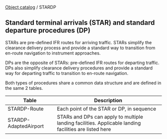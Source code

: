 [Object catalog](https://github.com/tlarsen7572/us_airspace_data#object-catalog) / STARDP

## Standard terminal arrivals (STAR) and standard departure procedures (DP)

STARs are pre-defined IFR routes for arriving traffic. STARs simplify the clearance delivery process and provide a standard way to transition from en-route navigation to instrument approaches.

DPs are the opposite of STARs: pre-defined IFR routes for departing traffic. DPs also simplify clearance delivery procedures and provide a standard way for departing traffic to transition to en-route navigation.

Both types of procedures share a common data structure and are defined in the same 2 tables.

|Table                 |Description|
|----------------------|-----------|
|STARDP-Route          |Each point of the STAR or DP, in sequence|
|STARDP-AdaptedAirport |STARs and DPs can apply to multiple landing facilities. Applicable landing facilities are listed here|
